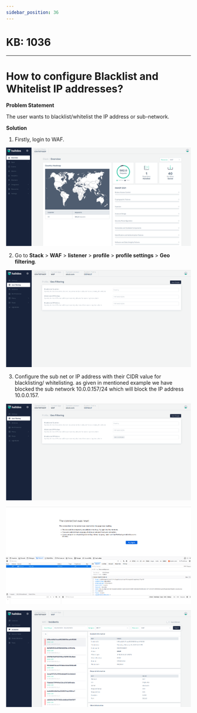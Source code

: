 ```yaml
---
sidebar_position: 36
---
```


# KB: 1036
-----------

# How to configure Blacklist and Whitelist IP addresses?

**Problem Statement**

The user wants to blacklist/whitelist the IP address or sub-network.

**Solution**

1. Firstly, login to WAF.

![kb-1036](/img/waf/kb/v2/overview_kb_1036_1.png)

2. Go to **Stack** > **WAF** > **listener** > **profile** > **profile settings** > **Geo filtering**.

![kb-1036](/img/waf/kb/v2/geo_kb_1036_2.png)

3. Configure the sub net or IP address with their CIDR value for blacklisting/ whitelisting. as given in mentioned example we have blocked the sub network  10.0.0.157/24 which will block the IP address 10.0.0.157.

![kb-1036](/img/waf/kb/v2/geo_kb_1036_3.png)

![kb-1036](/img/waf/kb/v2/browser_kb_1036_4.png)

![kb-1036](/img/waf/kb/v2/incident_kb_1036_5.png)


